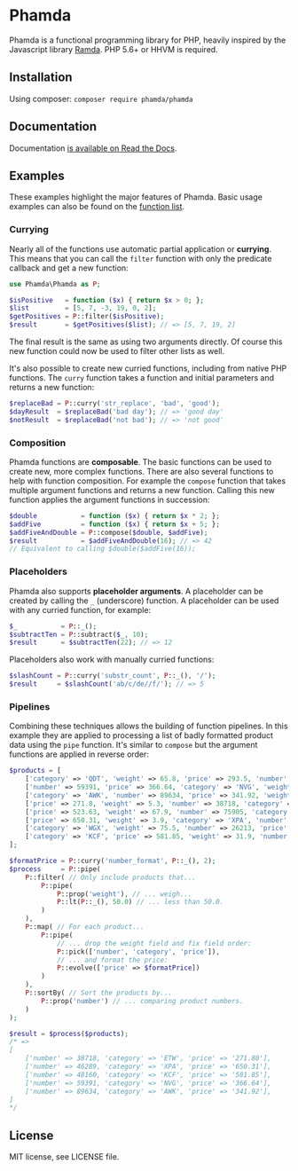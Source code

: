 # Phamda

Phamda is a functional programming library for PHP, heavily inspired by the Javascript library
[Ramda](http://ramdajs.com/). PHP 5.6+ or HHVM is required.


## Installation

Using composer: `composer require phamda/phamda`


## Documentation

Documentation [is available on Read the Docs](https://phamda.readthedocs.io).


## Examples

These examples highlight the major features of Phamda. Basic usage examples can also be found on the
[function list](https://phamda.readthedocs.io/en/latest/functions.html).


### Currying

Nearly all of the functions use automatic partial application or **currying**. This means that you can call the
`filter` function with only the predicate callback and get a new function:

```php
use Phamda\Phamda as P;

$isPositive   = function ($x) { return $x > 0; };
$list         = [5, 7, -3, 19, 0, 2];
$getPositives = P::filter($isPositive);
$result       = $getPositives($list); // => [5, 7, 19, 2]
```

The final result is the same as using two arguments directly. Of course this new function could now be used to filter
other lists as well.

It's also possible to create new curried functions, including from native PHP functions. The `curry` function
takes a function and initial parameters and returns a new function:

```php
$replaceBad = P::curry('str_replace', 'bad', 'good');
$dayResult  = $replaceBad('bad day'); // => 'good day'
$notResult  = $replaceBad('not bad'); // => 'not good'
```


### Composition

Phamda functions are **composable**. The basic functions can be used to create new, more complex functions. There are
also several functions to help with function composition. For example the `compose` function that takes multiple
argument functions and returns a new function. Calling this new function applies the argument functions in succession:

```php
$double           = function ($x) { return $x * 2; };
$addFive          = function ($x) { return $x + 5; };
$addFiveAndDouble = P::compose($double, $addFive);
$result           = $addFiveAndDouble(16); // => 42
// Equivalent to calling $double($addFive(16));
```


### Placeholders

Phamda also supports **placeholder arguments**. A placeholder can be created by calling the `_` (underscore) function.
A placeholder can be used with any curried function, for example:

```php
$_           = P::_();
$subtractTen = P::subtract($_, 10);
$result      = $subtractTen(22); // => 12
```

Placeholders also work with manually curried functions:

```php
$slashCount = P::curry('substr_count', P::_(), '/');
$result     = $slashCount('ab/c/de//f/'); // => 5
```


### Pipelines

Combining these techniques allows the building of function pipelines. In this example they are applied to processing a
list of badly formatted product data using the `pipe` function. It's similar to `compose` but the argument
functions are applied in reverse order:

```php
$products = [
    ['category' => 'QDT', 'weight' => 65.8, 'price' => 293.5, 'number' => 15708],
    ['number' => 59391, 'price' => 366.64, 'category' => 'NVG', 'weight' => 15.5],
    ['category' => 'AWK', 'number' => 89634, 'price' => 341.92, 'weight' => 35],
    ['price' => 271.8, 'weight' => 5.3, 'number' => 38718, 'category' => 'ETW'],
    ['price' => 523.63, 'weight' => 67.9, 'number' => 75905, 'category' => 'YVM'],
    ['price' => 650.31, 'weight' => 3.9, 'category' => 'XPA', 'number' => 46289],
    ['category' => 'WGX', 'weight' => 75.5, 'number' => 26213, 'price' => 471.44],
    ['category' => 'KCF', 'price' => 581.85, 'weight' => 31.9, 'number' => 48160],
];

$formatPrice = P::curry('number_format', P::_(), 2);
$process     = P::pipe(
    P::filter( // Only include products that...
        P::pipe(
            P::prop('weight'), // ... weigh...
            P::lt(P::_(), 50.0) // ... less than 50.0.
        )
    ),
    P::map( // For each product...
        P::pipe(
            // ... drop the weight field and fix field order:
            P::pick(['number', 'category', 'price']),
            // ... and format the price:
            P::evolve(['price' => $formatPrice])
        )
    ),
    P::sortBy( // Sort the products by...
        P::prop('number') // ... comparing product numbers.
    )
);

$result = $process($products);
/* =>
[
    ['number' => 38718, 'category' => 'ETW', 'price' => '271.80'],
    ['number' => 46289, 'category' => 'XPA', 'price' => '650.31'],
    ['number' => 48160, 'category' => 'KCF', 'price' => '581.85'],
    ['number' => 59391, 'category' => 'NVG', 'price' => '366.64'],
    ['number' => 89634, 'category' => 'AWK', 'price' => '341.92'],
]
*/
```


## License

MIT license, see LICENSE file.
